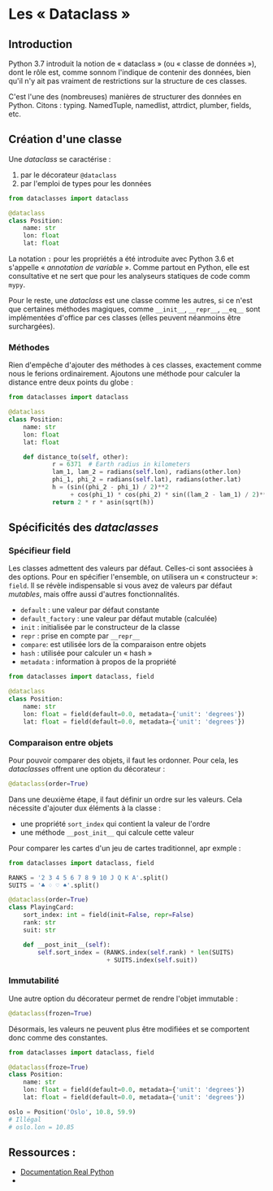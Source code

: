 # Les « Dataclass »

## Introduction

Python 3.7 introduit la notion de « dataclass » (ou « classe de données »), dont le rôle est, comme sonnom l'indique de contenir des données, bien qu'il n'y ait pas vraiment de restrictions sur la structure de ces classes.

C'est l'une des (nombreuses) manières de structurer des données en Python. Citons : typing. NamedTuple, namedlist, attrdict, plumber, fields, etc.

## Création d'une classe

Une _dataclass_ se caractérise :
1. par le décorateur `@dataclass`
2. par l'emploi de types pour les données

```python
from dataclasses import dataclass

@dataclass
class Position:
    name: str
    lon: float
    lat: float
```
La notation `:` pour les propriétés a été introduite avec Python 3.6 et s'appelle « _annotation de variable_ ». Comme partout en Python, elle est consultative et ne sert que pour les analyseurs statiques de code comm `mypy`.

Pour le reste, une _dataclass_ est une classe comme les autres, si ce n'est que certaines méthodes magiques, comme `__init__`, `__repr__`, `__eq__` sont implémentées d'office par ces classes (elles peuvent néanmoins être surchargées).

### Méthodes

Rien d'empêche d'ajouter des méthodes à ces classes, exactement comme nous le ferions ordinairement. Ajoutons une méthode pour calculer la distance entre deux points du globe :
```python
from dataclasses import dataclass

@dataclass
class Position:
    name: str
    lon: float
    lat: float

    def distance_to(self, other):
            r = 6371  # Earth radius in kilometers
            lam_1, lam_2 = radians(self.lon), radians(other.lon)
            phi_1, phi_2 = radians(self.lat), radians(other.lat)
            h = (sin((phi_2 - phi_1) / 2)**2
                 + cos(phi_1) * cos(phi_2) * sin((lam_2 - lam_1) / 2)**2)
            return 2 * r * asin(sqrt(h))
```

## Spécificités des _dataclasses_

### Spécifieur field

Les classes admettent des valeurs par défaut. Celles-ci sont associées à des options. Pour en spécifier l'ensemble, on utilisera un « constructeur »: `field`. Il se révèle indispensable si vous avez de valeurs par défaut _mutables_, mais offre aussi d'autres fonctionnalités.
- `default` : une valeur par défaut constante
- `default_factory` : une valeur par défaut mutable (calculée)
- `init` : initialisée par le constructeur de la classe
- `repr` : prise en compte par `__repr__`
- `compare`: est utilisée lors de la comparaison entre objets
- `hash` : utilisée pour calculer un « hash »
- `metadata` : information à propos de la propriété

```python
from dataclasses import dataclass, field

@dataclass
class Position:
    name: str
    lon: float = field(default=0.0, metadata={'unit': 'degrees'})
    lat: float = field(default=0.0, metadata={'unit': 'degrees'})
```

### Comparaison entre objets

Pour pouvoir comparer des objets, il faut les ordonner. Pour cela, les _dataclasses_ offrent une option du décorateur :
```python
@dataclass(order=True)
```
Dans une deuxième étape, il faut définir un ordre sur les valeurs. Cela nécessite d'ajouter dux éléments à la classe :
- une propriété `sort_index` qui contient la valeur de l'ordre
- une méthode `__post_init__` qui calcule cette valeur

Pour comparer les cartes d'un jeu de cartes traditionnel, apr exmple :
```python
from dataclasses import dataclass, field

RANKS = '2 3 4 5 6 7 8 9 10 J Q K A'.split()
SUITS = '♣ ♢ ♡ ♠'.split()

@dataclass(order=True)
class PlayingCard:
    sort_index: int = field(init=False, repr=False)
    rank: str
    suit: str

    def __post_init__(self):
        self.sort_index = (RANKS.index(self.rank) * len(SUITS)
                           + SUITS.index(self.suit))
```

### Immutabilité

Une autre option du décorateur permet de rendre l'objet immutable :
```python
@dataclass(frozen=True)
```
Désormais, les valeurs ne peuvent plus être modifiées et se comportent donc comme des constantes.
```python
from dataclasses import dataclass, field

@dataclass(froze=True)
class Position:
    name: str
    lon: float = field(default=0.0, metadata={'unit': 'degrees'})
    lat: float = field(default=0.0, metadata={'unit': 'degrees'})

oslo = Position('Oslo', 10.8, 59.9)
# Illégal
# oslo.lon = 10.85
```

## Ressources :
- [Documentation Real Python](https://realpython.com/python-data-classes/)
-
